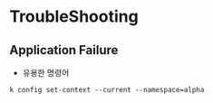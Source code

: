 # TroubleShooting

## Application Failure
- 유용한 명령어
```
k config set-context --current --namespace=alpha
```
